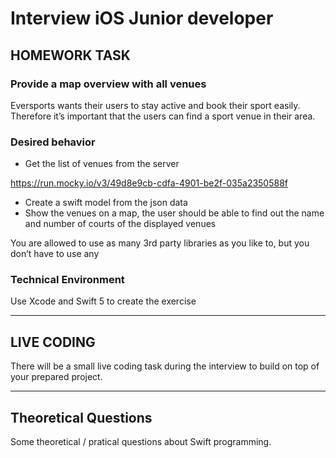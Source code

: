 # Interview iOS Junior developer

## HOMEWORK TASK
### Provide a map overview with all venues
Eversports wants their users to stay active and book their sport easily. Therefore it’s important that the users can find a sport venue in their area.
 
### Desired behavior
- Get the list of venues from the server

https://run.mocky.io/v3/49d8e9cb-cdfa-4901-be2f-035a2350588f

- Create a swift model from the json data
- Show the venues on a map, the user should be able to find out the name and number of courts of the displayed venues

You are allowed to use as many 3rd party libraries as you like to, but you don’t have to use any
 
### Technical Environment
Use Xcode and Swift 5 to create the exercise

- - -

## LIVE CODING
There will be a small live coding task during the interview to build on top of your prepared project.

- - -

## Theoretical Questions
Some theoretical / pratical questions about Swift programming.

